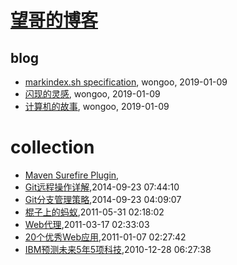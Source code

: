 # [望哥的博客](http://blog.sisopipo.com)

## blog
* [markindex.sh specification](/markindex), wongoo, 2019-01-09
* [闪现的灵感](/flash-idea), wongoo, 2019-01-09
* [计算机的故事](/cs-stories), wongoo, 2019-01-09
# collection
* [Maven Surefire Plugin](/2016/2016-03-27-maven-surefire-plugin),
* [Git远程操作详解](/2014/2014-09-23-git-remote-commands),2014-09-23 07:44:10
* [Git分支管理策略](/2014/2014-09-23-git-branch-mangement),2014-09-23 04:09:07
* [棍子上的蚂蚁](/2011/2011-05-31-ant_on_the_stick),2011-05-31 02:18:02
* [Web代理](/2011/2011-03-17-web_proxy),2011-03-17 02:33:03
* [20个优秀Web应用](/2011/2011-01-07-20_good_web_app),2011-01-07 02:27:42
* [IBM预测未来5年5项科技](/2010/2010-12-28-ibm_future_tech_of_next_5_years),2010-12-28 06:27:38
